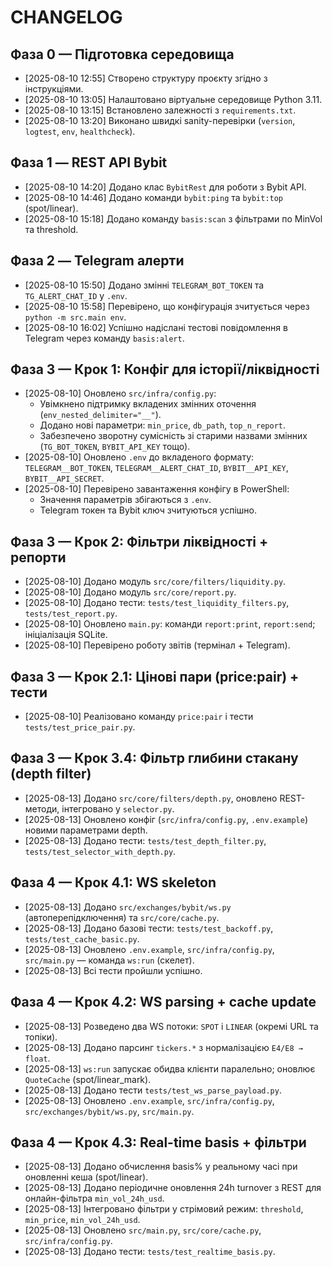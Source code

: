 ﻿# CHANGELOG

## Фаза 0 — Підготовка середовища
- [2025-08-10 12:55] Створено структуру проєкту згідно з інструкціями.
- [2025-08-10 13:05] Налаштовано віртуальне середовище Python 3.11.
- [2025-08-10 13:15] Встановлено залежності з `requirements.txt`.
- [2025-08-10 13:20] Виконано швидкі sanity-перевірки (`version`, `logtest`, `env`, `healthcheck`).

## Фаза 1 — REST API Bybit
- [2025-08-10 14:20] Додано клас `BybitRest` для роботи з Bybit API.
- [2025-08-10 14:46] Додано команди `bybit:ping` та `bybit:top` (spot/linear).
- [2025-08-10 15:18] Додано команду `basis:scan` з фільтрами по MinVol та threshold.

## Фаза 2 — Telegram алерти
- [2025-08-10 15:50] Додано змінні `TELEGRAM_BOT_TOKEN` та `TG_ALERT_CHAT_ID` у `.env`.
- [2025-08-10 15:58] Перевірено, що конфігурація зчитується через `python -m src.main env`.
- [2025-08-10 16:02] Успішно надіслані тестові повідомлення в Telegram через команду `basis:alert`.

## Фаза 3 — Крок 1: Конфіг для історії/ліквідності
- [2025-08-10] Оновлено `src/infra/config.py`:
  - Увімкнено підтримку вкладених змінних оточення (`env_nested_delimiter="__"`).
  - Додано нові параметри: `min_price`, `db_path`, `top_n_report`.
  - Забезпечено зворотну сумісність зі старими назвами змінних (`TG_BOT_TOKEN`, `BYBIT_API_KEY` тощо).
- [2025-08-10] Оновлено `.env` до вкладеного формату: `TELEGRAM__BOT_TOKEN`, `TELEGRAM__ALERT_CHAT_ID`, `BYBIT__API_KEY`, `BYBIT__API_SECRET`.
- [2025-08-10] Перевірено завантаження конфігу в PowerShell:
  - Значення параметрів збігаються з `.env`.
  - Telegram токен та Bybit ключ зчитуються успішно.

## Фаза 3 — Крок 2: Фільтри ліквідності + репорти
- [2025-08-10] Додано модуль `src/core/filters/liquidity.py`.
- [2025-08-10] Додано модуль `src/core/report.py`.
- [2025-08-10] Додано тести: `tests/test_liquidity_filters.py`, `tests/test_report.py`.
- [2025-08-10] Оновлено `main.py`: команди `report:print`, `report:send`; ініціалізація SQLite.
- [2025-08-10] Перевірено роботу звітів (термінал + Telegram).

## Фаза 3 — Крок 2.1: Цінові пари (price:pair) + тести
- [2025-08-10] Реалізовано команду `price:pair` і тести `tests/test_price_pair.py`.

## Фаза 3 — Крок 3.4: Фільтр глибини стакану (depth filter)
- [2025-08-13] Додано `src/core/filters/depth.py`, оновлено REST-методи, інтегровано у `selector.py`.
- [2025-08-13] Оновлено конфіг (`src/infra/config.py`, `.env.example`) новими параметрами depth.
- [2025-08-13] Додано тести: `tests/test_depth_filter.py`, `tests/test_selector_with_depth.py`.

## Фаза 4 — Крок 4.1: WS skeleton
- [2025-08-13] Додано `src/exchanges/bybit/ws.py` (автоперепідключення) та `src/core/cache.py`.
- [2025-08-13] Додано базові тести: `tests/test_backoff.py`, `tests/test_cache_basic.py`.
- [2025-08-13] Оновлено `.env.example`, `src/infra/config.py`, `src/main.py` — команда `ws:run` (скелет).
- [2025-08-13] Всі тести пройшли успішно.

## Фаза 4 — Крок 4.2: WS parsing + cache update
- [2025-08-13] Розведено два WS потоки: `SPOT` і `LINEAR` (окремі URL та топіки).
- [2025-08-13] Додано парсинг `tickers.*` з нормалізацією `E4/E8 → float`.
- [2025-08-13] `ws:run` запускає обидва клієнти паралельно; оновлює `QuoteCache` (spot/linear_mark).
- [2025-08-13] Додано тести `tests/test_ws_parse_payload.py`.
- [2025-08-13] Оновлено `.env.example`, `src/infra/config.py`, `src/exchanges/bybit/ws.py`, `src/main.py`.

## Фаза 4 — Крок 4.3: Real-time basis + фільтри
- [2025-08-13] Додано обчислення basis% у реальному часі при оновленні кеша (spot/linear).
- [2025-08-13] Додано періодичне оновлення 24h turnover з REST для онлайн-фільтра `min_vol_24h_usd`.
- [2025-08-13] Інтегровано фільтри у стрімовий режим: `threshold`, `min_price`, `min_vol_24h_usd`.
- [2025-08-13] Оновлено `src/main.py`, `src/core/cache.py`, `src/infra/config.py`.
- [2025-08-13] Додано тести: `tests/test_realtime_basis.py`.
